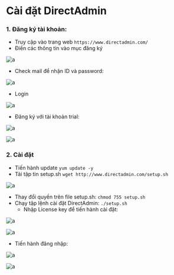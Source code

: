 # Cài đặt DirectAdmin

### 1. Đăng ký tài khoản:

- Truy cập vào trang web `https://www.directadmin.com/`
- Điền các thông tin vào mục đăng ký 

![a](https://f5-zpcloud.zdn.vn/5638491040882343974/aaf0805e41998cc7d588.jpg)

- Check mail để nhận ID và password: 

![a](https://f5-zpcloud.zdn.vn/6591480800715973000/8a49d0bf1378de268769.jpg)

- Login 

![a](https://f4-zpcloud.zdn.vn/5553674572352172599/67a0431187d64a8813c7.jpg)

- Đăng ký với tài khoản trial:

![a](https://f4-zpcloud.zdn.vn/3242827800562186230/f284c0dc061bcb45920a.jpg)

![a](https://f5-zpcloud.zdn.vn/2836745428053364856/f6cc49fdf430396e6021.jpg)

### 2. Cài đặt

- Tiến hành update `yum update -y`
- Tải tập tin setup.sh `wget http://www.directadmin.com/setup.sh`

![a](https://f5-zpcloud.zdn.vn/6765671437481181308/7a8eb93d08f0c5ae9ce1.jpg)

- Thay đổi quyền trên file setup.sh: `chmod 755 setup.sh`
- Chạy tập lệnh cài đặt DirectAdmin: `./setup.sh`
  - Nhập License key để tiến hành cài đặt:

![a](https://f5-zpcloud.zdn.vn/3245117728983882154/3c48006db3a07efe27b1.jpg)

![a](https://f5-zpcloud.zdn.vn/4701123014944275425/a26f6b00dfcd12934bdc.jpg)

- Tiến hành đăng nhập:

![a](https://f5-zpcloud.zdn.vn/2024622815511482711/d6a4dae46c29a177f838.jpg)

![a](https://f5-zpcloud.zdn.vn/7425751009703725430/d721cc887945b41bed54.jpg)
